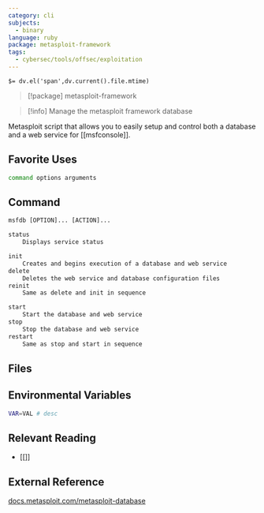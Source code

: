 ```yaml
---
category: cli
subjects:
  - binary
language: ruby
package: metasploit-framework
tags:
  - cybersec/tools/offsec/exploitation
---
```


`$= dv.el('span',dv.current().file.mtime)`
> [!package] metasploit-framework

> [!info] Manage the metasploit framework database

Metasploit script that allows you to easily setup and control both a database and a web service for [[msfconsole]].

## Favorite Uses
```sh
command options arguments
```

## Command
```txt
msfdb [OPTION]... [ACTION]...

status
	Displays service status

init
	Creates and begins execution of a database and web service
delete
	Deletes the web service and database configuration files
reinit
	Same as delete and init in sequence

start
	Start the database and web service
stop
	Stop the database and web service
restart
	Same as stop and start in sequence
```

## Files


## Environmental Variables
```bash
VAR=VAL # desc
```


## Relevant Reading
- [[]]

## External Reference
[docs.metasploit.com/metasploit-database](https://docs.metasploit.com/docs/using-metasploit/intermediate/metasploit-database-support.html)
